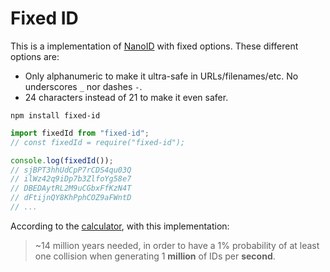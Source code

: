 # Fixed ID

This is a implementation of [NanoID](https://github.com/ai/nanoid) with fixed options. These different options are:

- Only alphanumeric to make it ultra-safe in URLs/filenames/etc. No underscores `_` nor dashes `-`.
- 24 characters instead of 21 to make it even safer.

```
npm install fixed-id
```

```js
import fixedId from "fixed-id";
// const fixedId = require("fixed-id");

console.log(fixedId());
// sjBPT3hhUdCpP7rCDS4qu03Q
// ilWz42q9iDp7b3ZlfoYg58e7
// DBEDAytRL2M9uCGbxFfKzN4T
// dFtijnQY8KhPphCOZ9aFWntD
// ...
```

According to the [calculator](https://zelark.github.io/nano-id-cc/), with this implementation:

> ~14 million years needed, in order to have a 1% probability of at least one collision when generating 1 **million** of IDs per **second**.
